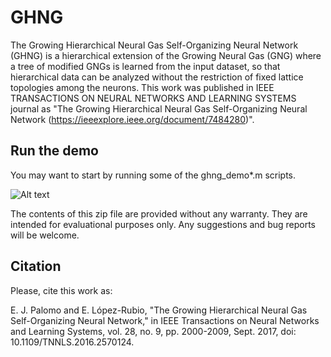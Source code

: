 # GHNG
The Growing Hierarchical Neural Gas Self-Organizing Neural Network (GHNG) is a hierarchical extension of the Growing Neural Gas (GNG) where a tree of modified GNGs is learned from the input dataset, so that hierarchical data can be analyzed without the restriction of fixed lattice topologies among the neurons. This work was published in IEEE TRANSACTIONS ON NEURAL NETWORKS AND LEARNING SYSTEMS journal as "The Growing Hierarchical Neural Gas Self-Organizing Neural Network (https://ieeexplore.ieee.org/document/7484280)".

## Run the demo
You may want to start by running some of the ghng_demo*.m scripts.

![Alt text](ghng_self-organization.png?raw=true "GHNG self-organization for the two-dimensional ’X’ letter input
distribution")

The contents of this zip file are provided without any warranty. They are intended for evaluational purposes only. Any suggestions and bug reports will be welcome.

## Citation
Please, cite this work as:

E. J. Palomo and E. López-Rubio, "The Growing Hierarchical Neural Gas Self-Organizing Neural Network," in IEEE Transactions on Neural Networks and Learning Systems, vol. 28, no. 9, pp. 2000-2009, Sept. 2017, doi: 10.1109/TNNLS.2016.2570124.
